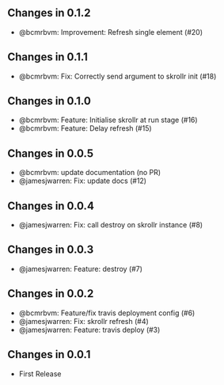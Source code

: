 ## Changes in 0.1.2

 * @bcmrbvm: Improvement: Refresh single element (#20)

## Changes in 0.1.1

 * @bcmrbvm: Fix: Correctly send argument to skrollr init  (#18)

## Changes in 0.1.0

 * @bcmrbvm: Feature: Initialise skrollr at run stage (#16)
 * @bcmrbvm: Feature: Delay refresh (#15)

## Changes in 0.0.5

 * @bcmrbvm: update documentation (no PR)
 * @jamesjwarren: Fix: update docs (#12)

## Changes in 0.0.4

 * @jamesjwarren: Fix: call destroy on skrollr instance (#8)

## Changes in 0.0.3

 * @jamesjwarren: Feature: destroy (#7)

## Changes in 0.0.2

 * @bcmrbvm: Feature/fix travis deployment config (#6)
 * @jamesjwarren: Fix: skrollr refresh (#4)
 * @jamesjwarren: Feature: travis deploy (#3)

## Changes in 0.0.1

 * First Release


